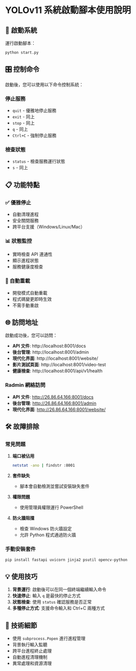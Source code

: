 # YOLOv11 系統啟動腳本使用說明

## 🚀 啟動系統

運行啟動腳本：
```bash
python start.py
```

## 🎛️ 控制命令

啟動後，您可以使用以下命令控制系統：

### 停止服務
- `quit` - 優雅地停止服務
- `exit` - 同上
- `stop` - 同上  
- `q` - 同上
- `Ctrl+C` - 強制停止服務

### 檢查狀態
- `status` - 檢查服務運行狀態
- `s` - 同上

## 📋 功能特點

### ✅ 優雅停止
- 自動清理進程
- 安全關閉服務
- 跨平台支援（Windows/Linux/Mac）

### 📊 狀態監控
- 實時檢查 API 連通性
- 顯示進程狀態
- 服務健康度檢查

### 🔄 自動重載
- 開發模式自動重載
- 程式碼變更即時生效
- 不需手動重啟

## 🌐 訪問地址

啟動成功後，您可以訪問：

- **API 文件**: http://localhost:8001/docs
- **後台管理**: http://localhost:8001/admin
- **現代化界面**: http://localhost:8001/website/
- **影片測試頁面**: http://localhost:8001/video-test
- **健康檢查**: http://localhost:8001/api/v1/health

### Radmin 網絡訪問
- **API 文件**: http://26.86.64.166:8001/docs
- **後台管理**: http://26.86.64.166:8001/admin
- **現代化界面**: http://26.86.64.166:8001/website/

## 🛠️ 故障排除

### 常見問題

1. **端口被佔用**
   ```bash
   netstat -ano | findstr :8001
   ```

2. **套件缺失**
   - 腳本會自動檢測並嘗試安裝缺失套件

3. **權限問題**
   - 使用管理員權限運行 PowerShell

4. **防火牆阻擋**
   - 檢查 Windows 防火牆設定
   - 允許 Python 程式通過防火牆

### 手動安裝套件
```bash
pip install fastapi uvicorn jinja2 psutil opencv-python
```

## 💡 使用技巧

1. **背景運行**: 啟動後可以在同一個終端繼續輸入命令
2. **快速停止**: 輸入 `q` 是最快的停止方式
3. **狀態檢查**: 使用 `status` 確認服務是否正常
4. **多種停止方式**: 支援命令輸入和 Ctrl+C 兩種方式

## 🔧 技術細節

- 使用 `subprocess.Popen` 進行進程管理
- 背景執行輸入監聽
- 跨平台進程終止處理
- 自動進程清理機制
- 異常處理和資源清理

